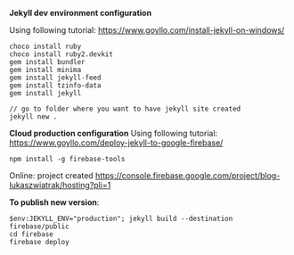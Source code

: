 **Jekyll dev environment configuration**

Using following tutorial: https://www.goyllo.com/install-jekyll-on-windows/
```
choco install ruby
choco install ruby2.devkit
gem install bundler
gem install minima
gem install jekyll-feed
gem install tzinfo-data
gem install jekyll

// go to folder where you want to have jekyll site created
jekyll new .
```


**Cloud production configuration**
Using following tutorial: https://www.goyllo.com/deploy-jekyll-to-google-firebase/

```
npm install -g firebase-tools
```

Online: project created https://console.firebase.google.com/project/blog-lukaszwiatrak/hosting?pli=1


**To publish new version**:
```
$env:JEKYLL_ENV="production"; jekyll build --destination firebase/public
cd firebase
firebase deploy
```